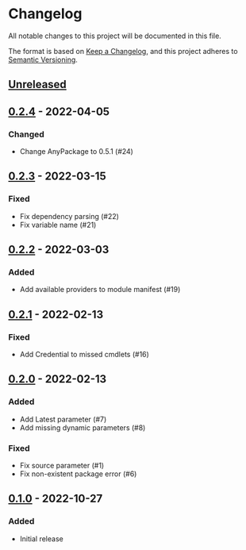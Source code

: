 # Changelog

All notable changes to this project will be documented in this file.

The format is based on [Keep a Changelog](https://keepachangelog.com/en/1.0.0/),
and this project adheres to [Semantic Versioning](https://semver.org/spec/v2.0.0.html).

## [Unreleased]

## [0.2.4] - 2022-04-05

### Changed

- Change AnyPackage to 0.5.1 (#24)

## [0.2.3] - 2022-03-15

### Fixed

- Fix dependency parsing (#22)
- Fix variable name (#21)

## [0.2.2] - 2022-03-03

### Added

- Add available providers to module manifest (#19)

## [0.2.1] - 2022-02-13

### Fixed

- Add Credential to missed cmdlets (#16)

## [0.2.0] - 2022-02-13

### Added

- Add Latest parameter (#7)
- Add missing dynamic parameters (#8)

### Fixed

- Fix source parameter (#1)
- Fix non-existent package error (#6)

## [0.1.0] - 2022-10-27

### Added

- Initial release

[Unreleased]: https://github.com/AnyPackage/anypackage/powershellget/compare/v0.2.4...HEAD
[0.2.4]: https://github.com/anypackage/powershellget/releases/tag/v0.2.4
[0.2.3]: https://github.com/anypackage/powershellget/releases/tag/v0.2.3
[0.2.2]: https://github.com/anypackage/powershellget/releases/tag/v0.2.2
[0.2.1]: https://github.com/anypackage/powershellget/releases/tag/v0.2.1
[0.2.0]: https://github.com/anypackage/powershellget/releases/tag/v0.2.0
[0.1.0]: https://github.com/anypackage/powershellget/releases/tag/v0.1.0
